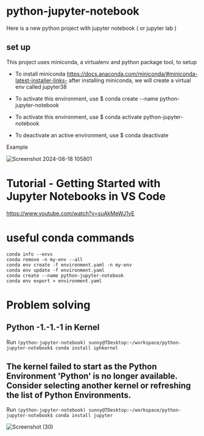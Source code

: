 # python-jupyter-notebook

Here is a new python project with jupyter notebook ( or jupyter lab )


## set up

This project uses miniconda, a virtualenv and python package tool, to setup

- To install miniconda https://docs.anaconda.com/miniconda/#miniconda-latest-installer-links- after installing miniconda, we will create a virtual env called jupyter38

- To activate this environment, use $ conda create --name python-jupyter-notebook
- To activate this environment, use $ conda activate python-jupyter-notebook
- To deactivate an active environment, use $ conda deactivate

Example

![Screenshot 2024-08-18 105801](https://github.com/user-attachments/assets/854a2ab7-52e0-45fd-a00a-18ba1cee1f51)


# Tutorial - Getting Started with Jupyter Notebooks in VS Code

https://www.youtube.com/watch?v=suAkMeWJ1yE

# useful conda commands

```
conda info --envs
conda remove -n my-env --all
conda env create -f environment.yaml -n my-env
conda env update -f environment.yaml
conda create --name python-jupyter-notebook
conda env export > environment.yaml
```

# Problem solving

## Python -1.-1.-1 in Kernel

Run `(python-jupyter-notebook) sunny@TDesktop:~/workspace/python-jupyter-notebook$ conda install iphkernel`

## The kernel failed to start as the Python Environment 'Python' is no longer available. Consider selecting another kernel or refreshing the list of Python Environments.

Run `(python-jupyter-notebook) sunny@TDesktop:~/workspace/python-jupyter-notebook$ conda install jupyter`


![Screenshot (30)](https://github.com/user-attachments/assets/72da392b-b52d-49f3-9827-63a4c1320660)


